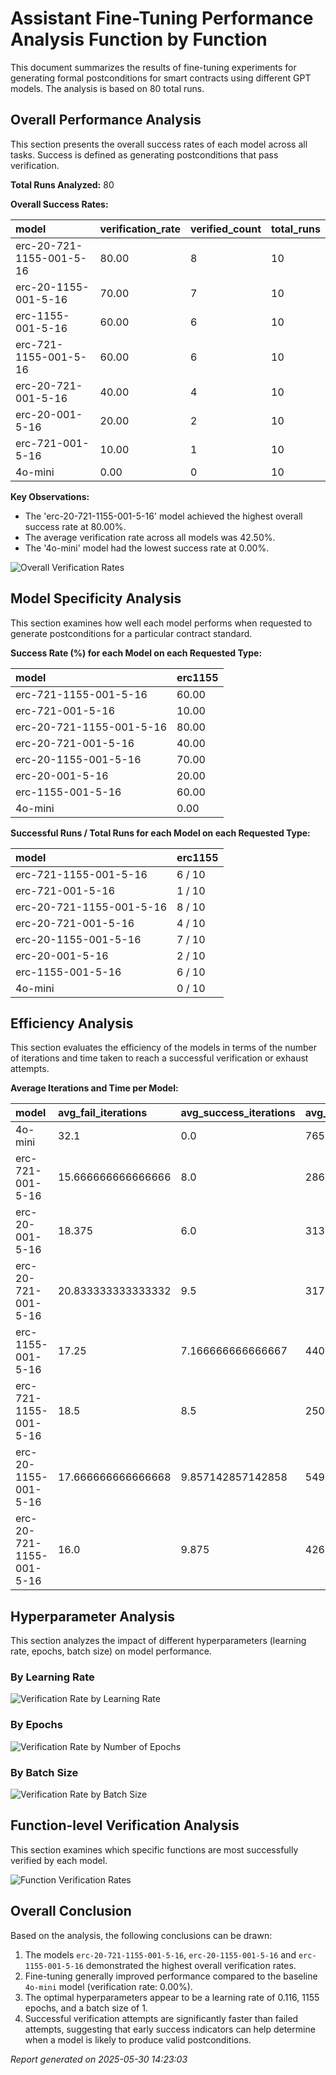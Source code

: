 # Assistant Fine-Tuning Performance Analysis Function by Function

This document summarizes the results of fine-tuning experiments for generating formal postconditions for smart contracts using different GPT models. The analysis is based on 80 total runs.

## Overall Performance Analysis

This section presents the overall success rates of each model across all tasks. Success is defined as generating postconditions that pass verification.

**Total Runs Analyzed:** 80

**Overall Success Rates:**

| model | verification_rate | verified_count | total_runs |
| :--- | :--- | :--- | :--- |
| erc-20-721-1155-001-5-16 | 80.00 | 8 | 10 |
| erc-20-1155-001-5-16 | 70.00 | 7 | 10 |
| erc-1155-001-5-16 | 60.00 | 6 | 10 |
| erc-721-1155-001-5-16 | 60.00 | 6 | 10 |
| erc-20-721-001-5-16 | 40.00 | 4 | 10 |
| erc-20-001-5-16 | 20.00 | 2 | 10 |
| erc-721-001-5-16 | 10.00 | 1 | 10 |
| 4o-mini | 0.00 | 0 | 10 |

**Key Observations:**

- The 'erc-20-721-1155-001-5-16' model achieved the highest overall success rate at 80.00%.
- The average verification rate across all models was 42.50%.
- The '4o-mini' model had the lowest success rate at 0.00%.

![Overall Verification Rates](verification_rates.png)

## Model Specificity Analysis

This section examines how well each model performs when requested to generate postconditions for a particular contract standard.

**Success Rate (%) for each Model on each Requested Type:**

| model | erc1155 |
| :--- | :--- |
| erc-721-1155-001-5-16 | 60.00 |
| erc-721-001-5-16 | 10.00 |
| erc-20-721-1155-001-5-16 | 80.00 |
| erc-20-721-001-5-16 | 40.00 |
| erc-20-1155-001-5-16 | 70.00 |
| erc-20-001-5-16 | 20.00 |
| erc-1155-001-5-16 | 60.00 |
| 4o-mini | 0.00 |

**Successful Runs / Total Runs for each Model on each Requested Type:**

| model | erc1155 |
| :--- | :--- |
| erc-721-1155-001-5-16 | 6 / 10 |
| erc-721-001-5-16 | 1 / 10 |
| erc-20-721-1155-001-5-16 | 8 / 10 |
| erc-20-721-001-5-16 | 4 / 10 |
| erc-20-1155-001-5-16 | 7 / 10 |
| erc-20-001-5-16 | 2 / 10 |
| erc-1155-001-5-16 | 6 / 10 |
| 4o-mini | 0 / 10 |

## Efficiency Analysis

This section evaluates the efficiency of the models in terms of the number of iterations and time taken to reach a successful verification or exhaust attempts.

**Average Iterations and Time per Model:**

| model | avg_fail_iterations | avg_success_iterations | avg_fail_time | avg_success_time | fail_rate |
| :--- | :--- | :--- | :--- | :--- | :--- |
| 4o-mini | 32.1 | 0.0 | 765.9586936473846 | 0.0 | 100.00 |
| erc-721-001-5-16 | 15.666666666666666 | 8.0 | 286.31553959846497 | 158.2315013408661 | 90.00 |
| erc-20-001-5-16 | 18.375 | 6.0 | 313.27046370506287 | 102.50507664680481 | 80.00 |
| erc-20-721-001-5-16 | 20.833333333333332 | 9.5 | 317.0958256324132 | 167.6201977133751 | 60.00 |
| erc-1155-001-5-16 | 17.25 | 7.166666666666667 | 440.722040951252 | 179.71604613463083 | 40.00 |
| erc-721-1155-001-5-16 | 18.5 | 8.5 | 250.69626355171204 | 163.79607196648917 | 40.00 |
| erc-20-1155-001-5-16 | 17.666666666666668 | 9.857142857142858 | 549.7526532014211 | 331.2002204486302 | 30.00 |
| erc-20-721-1155-001-5-16 | 16.0 | 9.875 | 426.118123292923 | 258.2129156887531 | 20.00 |

## Hyperparameter Analysis

This section analyzes the impact of different hyperparameters (learning rate, epochs, batch size) on model performance.

### By Learning Rate

![Verification Rate by Learning Rate](verification_by_learning_rate.png)

### By Epochs

![Verification Rate by Number of Epochs](verification_by_epochs.png)

### By Batch Size

![Verification Rate by Batch Size](verification_by_batch_size.png)

## Function-level Verification Analysis

This section examines which specific functions are most successfully verified by each model.

![Function Verification Rates](function_verification.png)

## Overall Conclusion

Based on the analysis, the following conclusions can be drawn:

1. The models `erc-20-721-1155-001-5-16`, `erc-20-1155-001-5-16` and `erc-1155-001-5-16` demonstrated the highest overall verification rates.
2. Fine-tuning generally improved performance compared to the baseline `4o-mini` model (verification rate: 0.00%).
3. The optimal hyperparameters appear to be a learning rate of 0.116, 1155 epochs, and a batch size of 1.
4. Successful verification attempts are significantly faster than failed attempts, suggesting that early success indicators can help determine when a model is likely to produce valid postconditions.


*Report generated on 2025-05-30 14:23:03*
